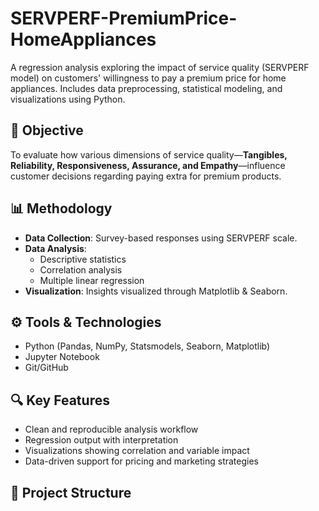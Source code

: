 # SERVPERF-PremiumPrice-HomeAppliances
A regression analysis exploring the impact of service quality (SERVPERF model) on customers' willingness to pay a premium price for home appliances. Includes data preprocessing, statistical modeling, and visualizations using Python.

## 📌 Objective
To evaluate how various dimensions of service quality—**Tangibles, Reliability, Responsiveness, Assurance, and Empathy**—influence customer decisions regarding paying extra for premium products.

## 📊 Methodology
- **Data Collection**: Survey-based responses using SERVPERF scale.
- **Data Analysis**:
  - Descriptive statistics
  - Correlation analysis
  - Multiple linear regression
- **Visualization**: Insights visualized through Matplotlib & Seaborn.

## ⚙️ Tools & Technologies
- Python (Pandas, NumPy, Statsmodels, Seaborn, Matplotlib)
- Jupyter Notebook
- Git/GitHub

## 🔍 Key Features
- Clean and reproducible analysis workflow
- Regression output with interpretation
- Visualizations showing correlation and variable impact
- Data-driven support for pricing and marketing strategies

## 📁 Project Structure

